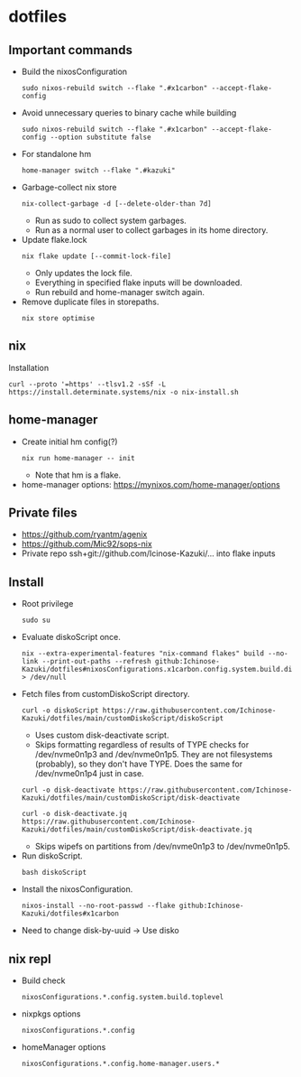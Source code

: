 # dotfiles

## Important commands
- Build the nixosConfiguration
  ```
  sudo nixos-rebuild switch --flake ".#x1carbon" --accept-flake-config
  ```
- Avoid unnecessary queries to binary cache while building
  ```
  sudo nixos-rebuild switch --flake ".#x1carbon" --accept-flake-config --option substitute false
  ```
- For standalone hm
  ```
  home-manager switch --flake ".#kazuki"
  ```
- Garbage-collect nix store
  ```
  nix-collect-garbage -d [--delete-older-than 7d]
  ```
  - Run as sudo to collect system garbages.
  - Run as a normal user to collect garbages in its home directory.
- Update flake.lock
  ```
  nix flake update [--commit-lock-file]
  ```
  - Only updates the lock file.
  - Everything in specified flake inputs will be downloaded.
  - Run rebuild and home-manager switch again.
- Remove duplicate files in storepaths.
  ```
  nix store optimise
  ``` 

## nix
Installation
```
curl --proto '=https' --tlsv1.2 -sSf -L https://install.determinate.systems/nix -o nix-install.sh
```

## home-manager
- Create initial hm config(?)
  ```
  nix run home-manager -- init
  ```
  - Note that hm is a flake.
- home-manager options: https://mynixos.com/home-manager/options

## Private files
- https://github.com/ryantm/agenix
- https://github.com/Mic92/sops-nix
- Private repo
    ssh+git://github.com/Icinose-Kazuki/...
    into flake inputs


## Install
- Root privilege 
  ```
  sudo su
  ```
- Evaluate diskoScript once.
  ```
  nix --extra-experimental-features "nix-command flakes" build --no-link --print-out-paths --refresh github:Ichinose-Kazuki/dotfiles#nixosConfigurations.x1carbon.config.system.build.diskoScript > /dev/null
  ```
- Fetch files from customDiskoScript directory.
  ```
  curl -o diskoScript https://raw.githubusercontent.com/Ichinose-Kazuki/dotfiles/main/customDiskoScript/diskoScript
  ```
     -  Uses custom disk-deactivate script.
     -  Skips formatting regardless of results of TYPE checks for /dev/nvme0n1p3 and /dev/nvme0n1p5. They are not filesystems (probably), so they don't have TYPE. Does the same for  /dev/nvme0n1p4 just in case.
  ```
  curl -o disk-deactivate https://raw.githubusercontent.com/Ichinose-Kazuki/dotfiles/main/customDiskoScript/disk-deactivate
  ```
  ```
  curl -o disk-deactivate.jq https://raw.githubusercontent.com/Ichinose-Kazuki/dotfiles/main/customDiskoScript/disk-deactivate.jq
  ```
     -  Skips wipefs on partitions from /dev/nvme0n1p3 to /dev/nvme0n1p5.
- Run diskoScript.
  ```
  bash diskoScript
  ```
- Install the nixosConfiguration.
  ```
  nixos-install --no-root-passwd --flake github:Ichinose-Kazuki/dotfiles#x1carbon
  ```
- Need to change disk-by-uuid -> Use disko

## nix repl
- Build check
  ```
  nixosConfigurations.*.config.system.build.toplevel
  ```
- nixpkgs options
  ```
  nixosConfigurations.*.config
  ```
- homeManager options
  ```
  nixosConfigurations.*.config.home-manager.users.*
  ```
